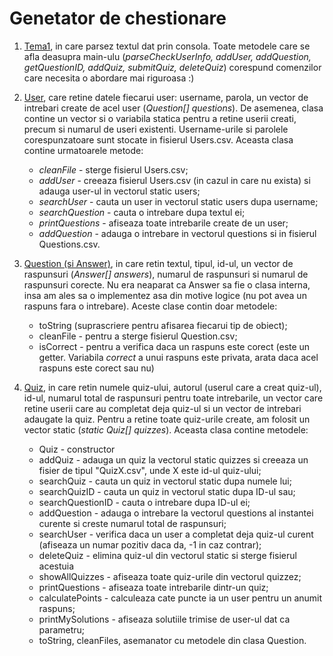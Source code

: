 # Genetator de chestionare

1. [Tema1](src/main/java/com/example/project/Tema1.java), in care parsez textul dat prin consola. Toate metodele care se afla deasupra main-ulu (_parseCheckUserInfo, addUser, addQuestion, getQuestionID, addQuiz, submitQuiz, deleteQuiz_) corespund comenzilor care necesita o abordare mai riguroasa :)
2. [User](src/main/java/com/example/project/Tema1.java), care retine datele fiecarui user: username, parola, un vector de intrebari create de acel user (_Question[] questions_). De asemenea, clasa contine un vector si o variabila statica pentru a retine userii creati, precum si numarul de useri existenti. Username-urile si parolele corespunzatoare sunt stocate in fisierul Users.csv. Aceasta clasa contine urmatoarele metode:
	- _cleanFile_ - sterge fisierul Users.csv;
	- _addUser_ - creeaza fisierul Users.csv (in cazul in care nu exista) si adauga user-ul in vectorul static users;
	- _searchUser_ - cauta un user in vectorul static users dupa username;
	- _searchQuestion_ - cauta o intrebare dupa textul ei;
	- _printQuestions_ - afiseaza toate intrebarile create de un user;
	- _addQuestion_ - adauga o intrebare in vectorul questions si in fisierul Questions.csv.

3. [Question (si Answer)](src/main/java/com/example/project/Tema1.java), in care retin textul, tipul, id-ul, un vector de raspunsuri (_Answer[] answers_), numarul de raspunsuri si numarul de raspunsuri corecte. Nu era neaparat ca Answer sa fie o clasa interna, insa am ales sa o implementez asa din motive logice (nu pot avea un raspuns fara o intrebare). Aceste clase contin doar metodele:
	- toString (suprascriere pentru afisarea fiecarui tip de obiect);
	- cleanFile - pentru a sterge fisierul Question.csv;
	- isCorrect - pentru a verifica daca un raspuns este corect (este un getter. Variabila _correct_ a unui raspuns este privata, arata daca acel raspuns este corect sau nu)

4. [Quiz](src/main/java/com/example/project/Tema1.java), in care retin numele quiz-ului, autorul (userul care a creat quiz-ul), id-ul, numarul total de raspunsuri pentru toate intrebarile, un vector care retine userii care au completat deja quiz-ul si un vector de intrebari adaugate la quiz. Pentru a retine toate quiz-urile create, am folosit un vector static (_static Quiz[] quizzes_). Aceasta clasa contine metodele:
	- Quiz - constructor
	- addQuiz - adauga un quiz la vectorul static quizzes si creeaza un fisier de tipul "QuizX.csv", unde X este id-ul quiz-ului;
	- searchQuiz - cauta un quiz in vectorul static dupa numele lui;
	- searchQuizID - cauta un quiz in vectorul static dupa ID-ul sau;
	- searchQuestionID - cauta o intrebare dupa ID-ul ei;
	- addQuestion - adauga o intrebare la vectorul questions al instantei curente si creste numarul total de raspunsuri; 
	- searchUser - verifica daca un user a completat deja quiz-ul curent (afiseaza un numar pozitiv daca da, -1 in caz contrar);
	- deleteQuiz - elimina quiz-ul din vectorul static si sterge fisierul acestuia
	- showAllQuizzes - afiseaza toate quiz-urile din vectorul quizzez;
	- printQuestions - afiseaza toate intrebarile dintr-un quiz;
	- calculatePoints - calculeaza cate puncte ia un user pentru un anumit raspuns;
	- printMySolutions - afiseaza solutiile trimise de user-ul dat ca parametru;
	- toString, cleanFiles, asemanator cu metodele din clasa Question.



